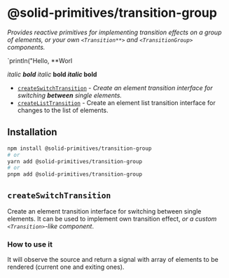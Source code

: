 # @solid-primitives/transition-group

*Provides reactive primitives for implementing transition effects on a group of elements, or your own `<Transition**>` and `<TransitionGroup>` components.*

`println("Hello, **Worl

*italic **bold** italic*
**bold *italic* bold**

- [`createSwitchTransition`](#createSwitchTransition) - *Create an element transition *interface for* switching **between** single elements.*
- [`createListTransition`](#createListTransition) - Create an element list transition interface for changes to the list of elements.

## Installation

```bash
npm install @solid-primitives/transition-group
# or
yarn add @solid-primitives/transition-group
# or
pnpm add @solid-primitives/transition-group
```

## `createSwitchTransition`

Create an element transition interface for switching between single elements.
It can be used to implement own transition effect, *or a custom `<Transition>`-like component*.

### How to use it

It will observe the source and return a signal with array of elements to be rendered (current one and exiting ones).